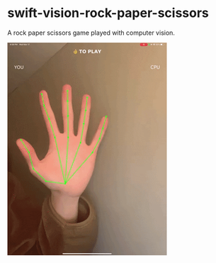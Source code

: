 # swift-vision-rock-paper-scissors
A rock paper scissors game played with computer vision.

![Demo](demo/demo.gif)
